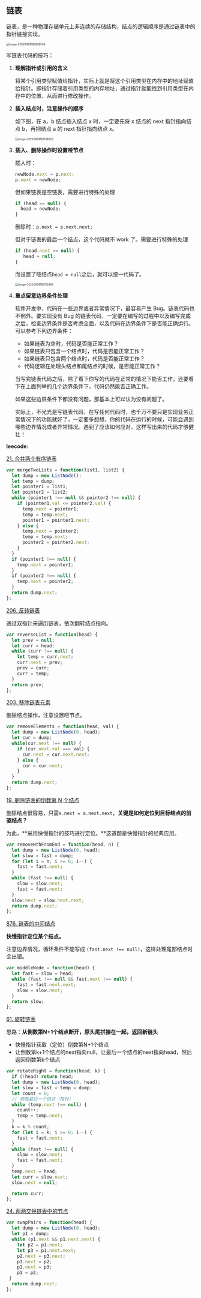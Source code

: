 ## 链表

链表，是一种物理存储单元上非连续的存储结构，结点的逻辑顺序是通过链表中的指针链接实现。

<img src="C:\Users\64554\AppData\Roaming\Typora\typora-user-images\image-20220409160908546.png" alt="image-20220409160908546" style="zoom:50%;" />



写链表代码的技巧：

1. **理解指针或引用的含义**

   将某个引用类型赋值给指针，实际上就是将这个引用类型在内存中的地址赋值给指针。即指针存储着引用类型的内存地址，通过指针就能找到引用类型在内存中的位置，从而进行修改操作。

   

2. **插入结点时，注意操作的顺序**

   如下图，在 a，b 结点插入结点 x 时，一定要先将 x 结点的 next 指针指向结点 b，再把结点 a 的 next 指针指向结点 x。

   <img src="C:\Users\64554\AppData\Roaming\Typora\typora-user-images\image-20220409161536523.png" alt="image-20220409161536523" style="zoom:50%;" />

   

3. **插入、删除操作时设置哑节点**

   插入时：

   ~~~js
   newNode.next = p.next;
   p.next = newNode;
   ~~~

   但如果链表是空链表，需要进行特殊的处理

   ~~~js
   if (head == null) {
     head = newNode;
   }
   ~~~

   删除时：`p.next = p.next.next;`

   

   但对于链表的最后一个结点，这个代码就不 work 了。需要进行特殊的处理

   ~~~js
   if (head.next == null) {
      head = null;
   }
   ~~~

   而设置了哑结点`head = null`之后，就可以统一代码了。

   <img src="C:\Users\64554\AppData\Roaming\Typora\typora-user-images\image-20220409193712485.png" alt="image-20220409193712485" style="zoom:50%;" />

   

4. **重点留意边界条件处理**

   软件开发中，代码在一些边界或者异常情况下，最容易产生 Bug。链表代码也不例外。要实现没有 Bug 的链表代码，一定要在编写的过程中以及编写完成之后，检查边界条件是否考虑全面，以及代码在边界条件下是否能正确运行。可以参考下列边界条件：

   + 如果链表为空时，代码是否能正常工作？
   + 如果链表只包含一个结点时，代码是否能正常工作？
   + 如果链表只包含两个结点时，代码是否能正常工作？
   + 代码逻辑在处理头结点和尾结点的时候，是否能正常工作？

   当写完链表代码之后，除了看下你写的代码在正常的情况下能否工作，还要看下在上面列举的几个边界条件下，代码仍然能否正确工作。

   如果这些边界条件下都没有问题，那基本上可以认为没有问题了。

   

   实际上，不光光是写链表代码，在写任何代码时，也千万不要只是实现业务正常情况下的功能就好了，一定要多想想，你的代码在运行的时候，可能会遇到哪些边界情况或者异常情况。遇到了应该如何应对，这样写出来的代码才够健壮！











**leecode:**

[21. 合并两个有序链表](https://leetcode-cn.com/problems/merge-two-sorted-lists/)

~~~js
var mergeTwoLists = function(list1, list2) {
  let dump = new ListNode();
  let temp = dump;
  let pointer1 = list1;
  let pointer2 = list2;
  while (pointer1 !== null && pointer2 !== null) {
    if (pointer1.val <= pointer2.val) {
      temp.next = pointer1;
      temp = temp.next;
      pointer1 = pointer1.next;
    } else {
      temp.next = pointer2;
      temp = temp.next;
      pointer2 = pointer2.next;
    }
  }
  if (pointer1 !== null) {
    temp.next = pointer1;
  }
  if (pointer2 !== null) {
    temp.next = pointer2;
  }
  return dump.next;
};
~~~





[206. 反转链表](https://leetcode-cn.com/problems/reverse-linked-list/)

通过双指针来遍历链表，依次翻转结点指向。

~~~js
var reverseList = function(head) {
  let prev = null;
  let curr = head;
  while (curr !== null) {
    let temp = curr.next;
    curr.next = prev;
    prev = curr;
    curr = temp;
  }
  return prev;
};
~~~



[203. 移除链表元素](https://leetcode.cn/problems/remove-linked-list-elements/)

删除结点操作，注意设置哑节点。

~~~js
var removeElements = function(head, val) {
  let dump = new ListNode(0, head);
  let cur = dump;
  while(cur.next !== null) {
    if (cur.next.val === val) {
      cur.next = cur.next.next;
    } else {
      cur = cur.next;
    }
  }
  return dump.next;
};
~~~







[19. 删除链表的倒数第 N 个结点](https://leetcode-cn.com/problems/remove-nth-node-from-end-of-list/)

删除结点很容易，只需`a.next = a.next.next`，**关键是如何定位到目标结点的前驱结点？**

为此，**采用快慢指针的技巧进行定位。**这道题是快慢指针的经典应用。

~~~js
var removeNthFromEnd = function(head, n) {
  let dump = new ListNode(0, head);
  let slow = fast = dump;
  for (let i = n; i >= 0; i--) {
    fast = fast.next;
  }
  while (fast !== null) {
    slow = slow.next;
    fast = fast.next;
  }
  slow.next = slow.next.next;
  return dump.next;
};
~~~





[876. 链表的中间结点](https://leetcode.cn/problems/middle-of-the-linked-list/)

**快慢指针定位某个结点。**  	

注意边界情况，循环条件不能写成 `(fast.next !== null)`，这样处理尾部结点时会出错。

~~~js
var middleNode = function(head) {
  let fast = slow = head;
  while (fast !== null && fast.next !== null) {
    fast = fast.next.next;
    slow = slow.next;
  }
  return slow;
};
~~~



[61. 旋转链表](https://leetcode.cn/problems/rotate-list/)

思路：**从倒数第N+1个结点断开，原头尾拼接在一起，返回新链头**

+ 快慢指针获取（定位）倒数第N+1个结点
+ 让倒数第k+1个结点的next指向null，让最后一个结点的next指向head，然后返回倒数第k个结点

~~~js
var rotateRight = function(head, k) { 
  if (!head) return head;
  let dump = new ListNode(0, head);
  let slow = fast = temp = dump;
  let count = 0;
  // 获取最后一个结点（指针）
  while (temp.next !== null) {
    count++;
    temp = temp.next;
  }
  k = k % count;
  for (let i = k; i >= 0; i--) {
    fast = fast.next;
  }
  while (fast !== null) {
    slow = slow.next;
    fast = fast.next;
  }
  temp.next = head;
  let curr = slow.next;
  slow.next = null;

  return curr;
};
~~~





[24. 两两交换链表中的节点](https://leetcode.cn/problems/swap-nodes-in-pairs/)

~~~js
var swapPairs = function(head) {
  let dump = new ListNode(0, head);
  let p1 = dump;
  while (p1.next && p1.next.next) {
    let p2 = p1.next;
    let p3 = p1.next.next;
    p2.next = p3.next;
    p3.next = p2;
    p1.next = p3;
    p1 = p2;
 }
  return dump.next;
};
~~~







